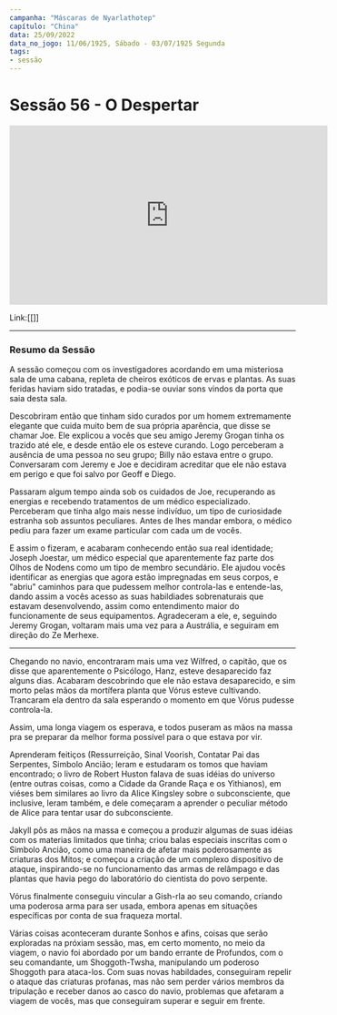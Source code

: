 ```yaml
---
campanha: "Máscaras de Nyarlathotep"
capítulo: "China"
data: 25/09/2022
data_no_jogo: 11/06/1925, Sábado - 03/07/1925 Segunda
tags: 
- sessão
---
```

# Sessão 56 - O Despertar 

<div align="center"><iframe width="560" height="315" src="https://www.youtube.com/embed/rhjJIYNLZt4" title="YouTube video player" frameborder="0" allow="accelerometer; autoplay; clipboard-write; encrypted-media; gyroscope; picture-in-picture" allowfullscreen></iframe></div>

Link:[[]]

---
### Resumo da Sessão
A sessão começou com os investigadores acordando em uma misteriosa sala de uma cabana, repleta de cheiros exóticos de ervas e plantas. As suas feridas haviam sido tratadas, e podia-se ouviar sons vindos da porta que saia desta sala.

Descobriram então que tinham sido curados por um homem extremamente elegante que cuida muito bem de sua própria aparência, que disse se chamar Joe. Ele explicou a vocês que seu amigo Jeremy Grogan tinha os trazido até ele, e desde então ele os esteve curando. Logo perceberam a ausência de uma pessoa no seu grupo; Billy não estava entre o grupo. Conversaram com Jeremy e Joe e decidiram acreditar que ele não estava em perigo e que foi salvo por Geoff e Diego.

Passaram algum tempo ainda sob os cuidados de Joe, recuperando as energias e recebendo tratamentos de um médico especializado. Perceberam que tinha algo mais nesse indivíduo, um tipo de curiosidade estranha sob assuntos peculiares. Antes de lhes mandar embora, o médico pediu para fazer um exame particular com cada um de vocês.

E assim o fizeram, e acabaram conhecendo então sua real identidade; Joseph Joestar, um médico especial que aparentemente faz parte dos Olhos de Nodens como um tipo de membro secundário. Ele ajudou vocês identificar as energias que agora estão impregnadas em seus corpos, e "abriu" caminhos para que pudessem melhor controla-las e entende-las, dando assim a vocês acesso as suas habildiades sobrenaturais que estavam desenvolvendo, assim como entendimento maior do funcionamente de seus equipamentos. Agradeceram a ele, e, seguindo Jeremy Grogan, voltaram mais uma vez para a Austrália, e seguiram em direção do Ze Merhexe.

---

Chegando no navio, encontraram mais uma vez Wilfred, o capitão, que os disse que aparentemente o Psicólogo, Hanz, esteve desaparecido faz alguns dias. Acabaram descobrindo que ele não estava desaparecido, e sim morto pelas mãos da mortífera planta que Vórus esteve cultivando. Trancaram ela dentro da sala esperando o momento em que Vórus pudesse controla-la.

Assim, uma longa viagem os esperava, e todos puseram as mãos na massa pra se preparar da melhor forma possível para o que estava por vir.

Aprenderam feitiços (Ressurreição, Sinal Voorish, Contatar Pai das Serpentes, Simbolo Ancião; leram e estudaram os tomos que haviam encontrado; o livro de Robert Huston falava de suas idéias do universo (entre outras coisas, como a Cidade da Grande Raça e os Yithianos), em viéses bem similares ao livro da Alice Kingsley sobre o subconsciente, que inclusive, leram também, e dele começaram a aprender o peculiar método de Alice para tentar usar do subconsciente. 

Jakyll pôs as mãos na massa e começou a produzir algumas de suas idéias com os materias limitados que tinha; criou balas especiais inscritas com o Simbolo Ancião, como uma maneira de afetar mais poderosamente as criaturas dos Mitos; e começou a criação de um complexo dispositivo de ataque, inspirando-se no funcionamento das armas de relâmpago e das plantas que havia pego do laboratório do cientista do povo serpente.

Vórus finalmente conseguiu vincular a Gish-rla ao seu comando, criando uma poderosa arma para ser usada, embora apenas em situações específicas por conta de sua fraqueza mortal.

Várias coisas aconteceram durante Sonhos e afins, coisas que serão exploradas na próxiam sessão, mas, em certo momento, no meio da viagem, o navio foi abordado por um bando errante de Profundos, com o seu comandante, um Shoggoth-Twsha, manipulando um poderoso Shoggoth para ataca-los. Com suas novas habildades, conseguiram repelir o ataque das criaturas profanas, mas não sem perder vários membros da tripulação e receber danos ao casco do navio, problemas que afetaram a viagem de vocês, mas que conseguiram superar e seguir em frente.







